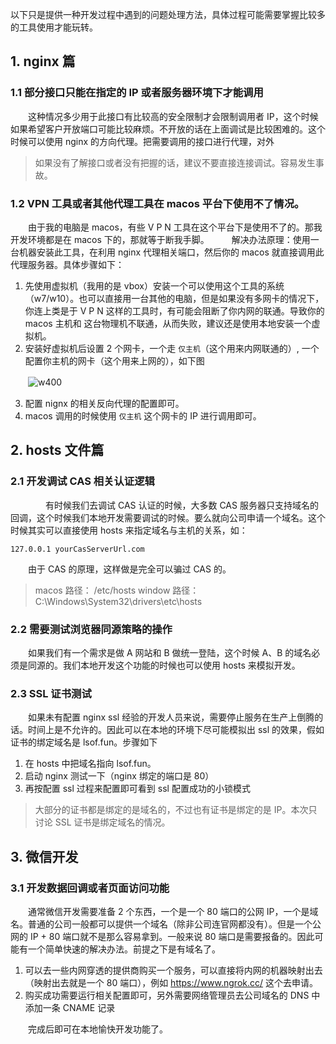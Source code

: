 以下只是提供一种开发过程中遇到的问题处理方法，具体过程可能需要掌握比较多的工具使用才能玩转。

## 1. nginx 篇

### 1.1 部分接口只能在指定的 IP 或者服务器环境下才能调用

　　这种情况多少用于此接口有比较高的安全限制才会限制调用者 IP，这个时候如果希望客户开放端口可能比较麻烦。不开放的话在上面调试是比较困难的。这个时候可以使用 nginx 的方向代理。把需要调用的接口进行代理，对外

> 如果没有了解接口或者没有把握的话，建议不要直接连接调试。容易发生事故。
>

### 1.2 VPN 工具或者其他代理工具在 macos 平台下使用不了情况。

　　由于我的电脑是 macos，有些 V P N 工具在这个平台下是使用不了的。那我开发环境都是在 macos 下的，那就等于断我手脚。
　　
解决办法原理：使用一台机器安装此工具，在利用 nginx 代理相关端口，然后你的 macos 就直接调用此代理服务器。具体步骤如下：

1. 先使用虚拟机（我用的是 vbox）安装一个可以使用这个工具的系统（w7/w10）。也可以直接用一台其他的电脑，但是如果没有多网卡的情况下，你连上类是于 V P N 这样的工具时，有可能会阻断了你内网的联通。导致你的 macos 主机和 这台物理机不联通，从而失败，建议还是使用本地安装一个虚拟机。
2. 安装好虚拟机后设置 2 个网卡，一个走 `仅主机`（这个用来内网联通的）, 一个配置你主机的网卡（这个用来上网的），如下图

　　![w400](http://img.lsof.fun/2020-03-27-15853219156875.jpg)

3. 配置 nignx 的相关反向代理的配置即可。
4. macos 调用的时候使用 `仅主机` 这个网卡的 IP 进行调用即可。

## 2. hosts 文件篇

### 2.1 开发调试 CAS 相关认证逻辑

　　　　有时候我们去调试 CAS 认证的时候，大多数 CAS 服务器只支持域名的回调，这个时候我们本地开发需要调试的时候。要么就向公司申请一个域名。这个时候其实可以直接使用 hosts 来指定域名与主机的关系，如：

```
127.0.0.1 yourCasServerUrl.com
```

　　由于 CAS 的原理，这样做是完全可以骗过 CAS 的。

> macos 路径： /etc/hosts
> window 路径：C:\Windows\System32\drivers\etc\hosts
>

### 2.2 需要测试浏览器同源策略的操作

　　如果我们有一个需求是做 A 网站和 B 做统一登陆，这个时候 A、B 的域名必须是同源的。我们本地开发这个功能的时候也可以使用 hosts 来模拟开发。

### 2.3 SSL 证书测试

　　如果未有配置 nginx ssl 经验的开发人员来说，需要停止服务在生产上倒腾的话。时间上是不允许的。因此可以在本地的环境下尽可能模拟出 ssl 的效果，假如证书的绑定域名是 lsof.fun。步骤如下

1. 在 hosts 中把域名指向 lsof.fun。
2. 启动 nginx 测试一下（nginx 绑定的端口是 80）
3. 再按配置 ssl 过程来配置即可看到 ssl 配置成功的小锁模式

> 大部分的证书都是绑定的是域名的，不过也有证书是绑定的是 IP。本次只讨论 SSL 证书是绑定域名的情况。
>

## 3. 微信开发

### 3.1 开发数据回调或者页面访问功能

　　通常微信开发需要准备 2 个东西，一个是一个 80 端口的公网 IP，一个是域名。普通的公司一般都可以提供一个域名（除非公司连官网都没有）。但是一个公网的 IP + 80 端口就不是那么容易拿到。一般来说 80 端口是需要报备的。因此可能有一个简单快速的解决办法。前提之下是有域名了。

1. 可以去一些内网穿透的提供商购买一个服务，可以直接将内网的机器映射出去（映射出去就是一个 80 端口），例如 https://www.ngrok.cc/ 这个去申请。
2. 购买成功需要运行相关配置即可，另外需要网络管理员去公司域名的 DNS 中添加一条 CNAME 记录

　　完成后即可在本地愉快开发功能了。
